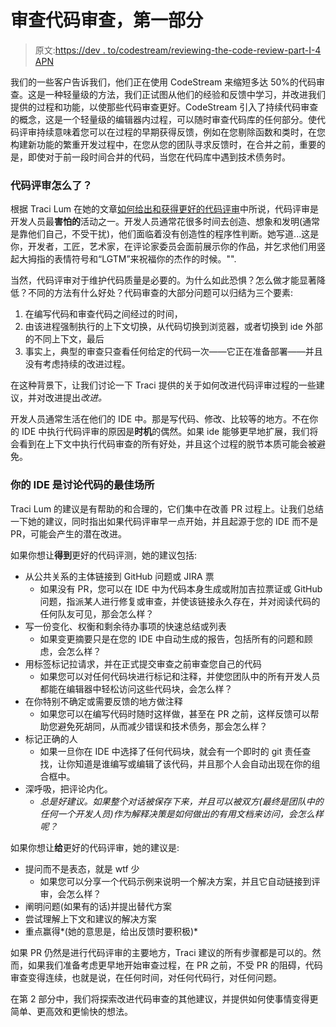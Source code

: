 # 审查代码审查，第一部分

> 原文:[https://dev . to/codestream/reviewing-the-code-review-part-I-4 APN](https://dev.to/codestream/reviewing-the-code-review-part-i-4apn)

我们的一些客户告诉我们，他们正在使用 CodeStream 来缩短多达 50%的代码审查。这是一种轻量级的方法，我们正试图从他们的经验和反馈中学习，并改进我们提供的过程和功能，以使那些代码审查更好。CodeStream 引入了持续代码审查的概念，这是一个轻量级的编辑器内过程，可以随时审查代码库的任何部分。使代码评审持续意味着您可以在过程的早期获得反馈，例如在您剔除函数和类时，在您构建新功能的繁重开发过程中，在您从您的团队寻求反馈时，在合并之前，重要的是，即使对于前一段时间合并的代码，当您在代码库中遇到技术债务时。

### [](#whats-wrong-with-code-reviews)代码评审怎么了？

根据 Traci Lum 在她的文章[如何给出和获得更好的代码评审](https://hackernoon.com/how-to-give-and-get-better-code-reviews-e011c3cda55e)中所说，代码评审是开发人员最**害怕的**活动之一。开发人员通常花很多时间去创造、想象和发明(通常是靠他们自己，不受干扰)，他们面临着没有创造性的程序性判断。她写道...这是你，开发者，工匠，艺术家，在评论家委员会面前展示你的作品，并乞求他们用竖起大拇指的表情符号和“LGTM”来祝福你的杰作的时候。"".

当然，代码评审对于维护代码质量是必要的。为什么如此恐惧？怎么做才能显著降低？不同的方法有什么好处？代码审查的大部分问题可以归结为三个要素:

1.  在编写代码和审查代码之间经过的时间，
2.  由该进程强制执行的上下文切换，从代码切换到浏览器，或者切换到 ide 外部的不同上下文，最后
3.  事实上，典型的审查只查看任何给定的代码一次——它正在准备部署——并且没有考虑持续的改进过程。

在这种背景下，让我们讨论一下 Traci 提供的关于如何改进代码评审过程的一些建议，并对改进提出*改进。*

开发人员通常生活在他们的 IDE 中。那是写代码、修改、比较等的地方。不在你的 IDE 中执行代码评审的原因是**时机**的偶然。如果 ide 能够更早地扩展，我们将会看到在上下文中执行代码审查的所有好处，并且这个过程的脱节本质可能会被避免。

### 你的 IDE 是讨论代码的最佳场所

Traci Lum 的建议是有帮助的和合理的，它们集中在改善 PR 过程上。让我们总结一下她的建议，同时指出如果代码评审早一点开始，并且起源于您的 IDE 而不是 PR，可能会产生的潜在改进。

如果你想让**得到**更好的代码评测，她的建议包括:

*   从公共关系的主体链接到 GitHub 问题或 JIRA 票
    *   如果没有 PR，您可以在 IDE 中为代码本身生成或附加吉拉票证或 GitHub 问题，指派某人进行修复或审查，并使该链接永久存在，并对阅读代码的任何队友可见，那会怎么样？
*   写一份变化、权衡和剩余待办事项的快速总结或列表
    *   如果变更摘要只是在您的 IDE 中自动生成的报告，包括所有的问题和顾虑，会怎么样？
*   用标签标记拉请求，并在正式提交审查之前审查您自己的代码
    *   如果您可以对任何代码块进行标记和注释，并使您团队中的所有开发人员都能在编辑器中轻松访问这些代码块，会怎么样？
*   在你特别不确定或需要反馈的地方做注释
    *   如果您可以在编写代码时随时这样做，甚至在 PR 之前，这样反馈可以帮助您避免死胡同，从而减少错误和技术债务，那会怎么样？
*   标记正确的人
    *   如果一旦你在 IDE 中选择了任何代码块，就会有一个即时的 git 责任查找，让你知道是谁编写或编辑了该代码，并且那个人会自动出现在你的组合框中。
*   深呼吸，把评论内化。
    *   *总是好建议。如果整个对话被保存下来，并且可以被双方(最终是团队中的任何一个开发人员)作为解释决策是如何做出的有用文档来访问，会怎么样呢？*

如果你想让**给**更好的代码评审，她的建议是:

*   提问而不是表态，就是 wtf 少
    *   如果您可以分享一个代码示例来说明一个解决方案，并且它自动链接到评审，会怎么样？
*   阐明问题(如果有的话)并提出替代方案
*   尝试理解上下文和建议的解决方案
*   重点赢得*(她的意思是，给出反馈时要积极)*

如果 PR 仍然是进行代码评审的主要地方，Traci 建议的所有步骤都是可以的。然而，如果我们准备考虑更早地开始审查过程，在 PR 之前，不受 PR 的阻碍，代码审查变得连续，也就是说，在任何时间，对任何代码行，对任何问题。

在第 2 部分中，我们将探索改进代码审查的其他建议，并提供如何使事情变得更简单、更高效和更愉快的想法。